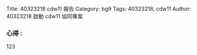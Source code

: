 Title: 40323218 cdw11 報告
Category: bg9
Tags: 40323218, cdw11
Author: 40323218
啟動 cdw11 協同專案

<!-- PELICAN_END_SUMMARY -->

<h3>心得 : </h3>
123